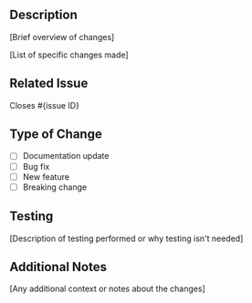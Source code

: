 ## Description

[Brief overview of changes]

[List of specific changes made]

## Related Issue

Closes #{issue ID}

## Type of Change

- [ ] Documentation update
- [ ] Bug fix
- [ ] New feature
- [ ] Breaking change

## Testing

[Description of testing performed or why testing isn't needed]

## Additional Notes

[Any additional context or notes about the changes]
